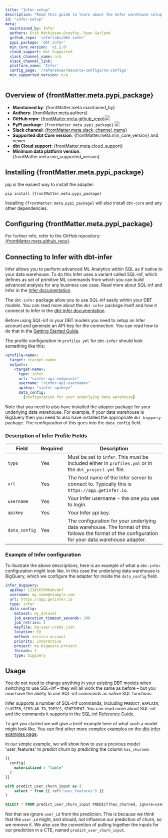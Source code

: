 ```yaml
---
title: "Infer setup"
description: "Read this guide to learn about the Infer warehouse setup in dbt."
id: "infer-setup"
meta:
  maintained_by: Infer
  authors: Erik Mathiesen-Dreyfus, Ryan Garland
  github_repo: 'inferlabs/dbt-infer'
  pypi_package: 'dbt-infer'
  min_core_version: 'v1.2.0'
  cloud_support: Not Supported
  slack_channel_name: n/a
  slack_channel_link: 
  platform_name: 'Infer'
  config_page: '/reference/resource-configs/no-configs'
  min_supported_version: n/a
---
```


<h2> Overview of {frontMatter.meta.pypi_package} </h2>

<ul>
    <li><strong>Maintained by</strong>: {frontMatter.meta.maintained_by}</li>
    <li><strong>Authors</strong>: {frontMatter.meta.authors}</li>
    <li><strong>GitHub repo</strong>: <a href={`https://github.com/${frontMatter.meta.github_repo}`}>{frontMatter.meta.github_repo}</a><a href={`https://github.com/${frontMatter.meta.github_repo}`}><img src={`https://img.shields.io/github/stars/${frontMatter.meta.github_repo}?style=for-the-badge`}/></a></li>
    <li><strong>PyPI package</strong>: <code>{frontMatter.meta.pypi_package}</code> <a href={`https://badge.fury.io/py/${frontMatter.meta.pypi_package}`}><img src={`https://badge.fury.io/py/${frontMatter.meta.pypi_package}.svg`}/></a></li>
    <li><strong>Slack channel</strong>: <a href={frontMatter.meta.slack_channel_link}>{frontMatter.meta.slack_channel_name}</a></li>
    <li><strong>Supported dbt Core version</strong>: {frontMatter.meta.min_core_version} and newer</li>
    <li><strong>dbt Cloud support</strong>: {frontMatter.meta.cloud_support}</li>
    <li><strong>Minimum data platform version</strong>: {frontMatter.meta.min_supported_version}</li>
    </ul>


<h2> Installing {frontMatter.meta.pypi_package} </h2>

pip is the easiest way to install the adapter:

<code>pip install {frontMatter.meta.pypi_package}</code>

<p>Installing <code>{frontMatter.meta.pypi_package}</code> will also install <code>dbt-core</code> and any other dependencies.</p>

<h2> Configuring {frontMatter.meta.pypi_package} </h2>

<p>For further info, refer to the GitHub repository: <a href={`https://github.com/${frontMatter.meta.github_repo}`}>{frontMatter.meta.github_repo}</a></p>


## Connecting to Infer with **dbt-infer**

Infer allows you to perform advanced ML Analytics within SQL as if native to your data warehouse.
To do this Infer uses a variant called SQL-inf, which defines as set of primitive ML commands from which 
you can build advanced analysis for any business use case.
Read more about SQL-inf and Infer in the [Infer documentation](https://docs.getinfer.io/).

The `dbt-infer` package allow you to use SQL-inf easily within your DBT models. 
You can read more about the `dbt-infer` package itself and how it connecst to Infer in the [dbt-infer documentation](https://dbt.getinfer.io/).

Before using SQL-inf in your DBT models you need to setup an Infer account and generate an API-key for the connection.
You can read how to do that in the [Getting Started Guide](https://dbt.getinfer.io/docs/getting_started#sign-up-to-infer).

The profile configuration in `profiles.yml` for `dbt-infer` should look something like this:

<File name='~/.dbt/profiles.yml'>

```yaml
<profile-name>:
  target: <target-name>
  outputs:
    <target-name>:
      type: infer
      url: "<infer-api-endpoint>"
      username: "<infer-api-username>"
      apikey: "<infer-apikey>"
      data_config:
        [configuration for your underlying data warehouse]  
```

</File>

Note that you need to also have installed the adapter package for your underlying data warehouse.
For example, if your data warehouse is BigQuery then you need to also have installed the appropriate `dbt-bigquery` package.
The configuration of this goes into the `data_config` field.

### Description of Infer Profile Fields

| Field      | Required | Description                                                                                                                                       |
|------------|----------|---------------------------------------------------------------------------------------------------------------------------------------------------|
| `type`     | Yes | Must be set to `infer`. This must be included either in `profiles.yml` or in the `dbt_project.yml` file.                                          |
| `url`      | Yes | The host name of the Infer server to connect to. Typically this is `https://app.getinfer.io`.                                                     |
| `username` | Yes | Your Infer username - the one you use to login.                                                                                                   |
| `apikey`   | Yes | Your Infer api key.                                                                                                                               |
| `data_config` | Yes | The configuration for your underlying data warehouse. The format of this follows the format of the configuration for your data warehouse adapter. |


### Example of Infer configuration

To illustrate the above descriptions, here is an example of what a `dbt-infer` configuration might look like.
In this case the underlying data warehouse is BigQuery, which we configure the adapter for inside the `data_config` field.

```yaml
infer_bigquery:
  apikey: 1234567890abcdef
  username: my_name@example.com
  url: https://app.getinfer.io
  type: infer
  data_config:
    dataset: my_dataset
    job_execution_timeout_seconds: 300
    job_retries: 1
    keyfile: bq-user-creds.json
    location: EU
    method: service-account
    priority: interactive
    project: my-bigquery-project
    threads: 1
    type: bigquery
```

## Usage

You do not need to change anything in your existing DBT models when switching to use SQL-inf &#8211;
they will all work the same as before &#8211; but you now have the ability to use SQL-inf commands
as native SQL functions.

Infer supports a number of SQL-inf commands, including 
`PREDICT`, `EXPLAIN`, `CLUSTER`, `SIMILAR_TO`, `TOPICS`, `SENTIMENT`.
You can read more about SQL-inf and the commands it supports in the [SQL-inf Reference Guide](https://docs.getinfer.io/docs/reference).

To get you started we will give a brief example here of what such a model might look like.
You can find other more complex examples on the [dbt-infer examples page](https://dbt.getinfer.io/docs/examples).

In our simple example, we will show how to use a previous model 'user_features' to predict churn
by predicting the column `has_churned`.

```sql title="predict_user_churn.sql"
{{
  config(
    materialized = "table"
  )
}}

with predict_user_churn_input as (
    select * from {{ ref('user_features') }}
)

SELECT * FROM predict_user_churn_input PREDICT(has_churned, ignore=user_id)
```

Not that we ignore `user_id` from the prediction.
This is because we think that the `user_id` might, and should, not influence our prediction of churn, so we remove it.
We also use the convention of pulling together the inputs for our prediction in a CTE, named `predict_user_churn_input`.
